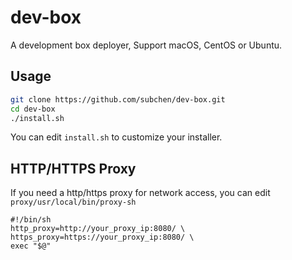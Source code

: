 # dev-box
A development box deployer, Support macOS, CentOS or Ubuntu.

## Usage

```bash
git clone https://github.com/subchen/dev-box.git
cd dev-box
./install.sh
```

You can edit `install.sh` to customize your installer.

## HTTP/HTTPS Proxy

If you need a http/https proxy for network access, you can edit `proxy/usr/local/bin/proxy-sh`

```
#!/bin/sh
http_proxy=http://your_proxy_ip:8080/ \
https_proxy=https://your_proxy_ip:8080/ \
exec "$@"
```

